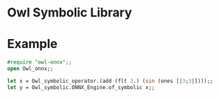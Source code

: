 # Owl Symbolic Library

Example 
=======

```ocaml
#require "owl-onnx";;
open Owl_onnx;; 

let x = Owl_symbolic_operator.(add (flt 3.) (sin (ones [|3;3|])));;
let y = Owl_symbolic.ONNX_Engine.of_symbolic x;;
```